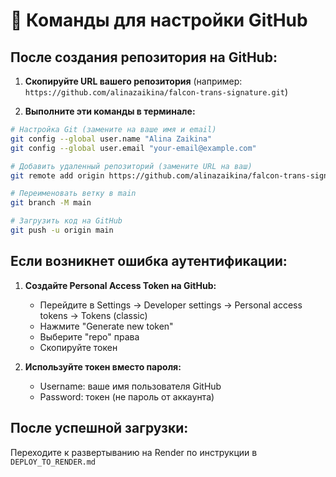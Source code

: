 # 🔧 Команды для настройки GitHub

## После создания репозитория на GitHub:

1. **Скопируйте URL вашего репозитория** (например: `https://github.com/alinazaikina/falcon-trans-signature.git`)

2. **Выполните эти команды в терминале:**

```bash
# Настройка Git (замените на ваше имя и email)
git config --global user.name "Alina Zaikina"
git config --global user.email "your-email@example.com"

# Добавить удаленный репозиторий (замените URL на ваш)
git remote add origin https://github.com/alinazaikina/falcon-trans-signature.git

# Переименовать ветку в main
git branch -M main

# Загрузить код на GitHub
git push -u origin main
```

## Если возникнет ошибка аутентификации:

1. **Создайте Personal Access Token на GitHub:**
   - Перейдите в Settings → Developer settings → Personal access tokens → Tokens (classic)
   - Нажмите "Generate new token"
   - Выберите "repo" права
   - Скопируйте токен

2. **Используйте токен вместо пароля:**
   - Username: ваше имя пользователя GitHub
   - Password: токен (не пароль от аккаунта)

## После успешной загрузки:

Переходите к развертыванию на Render по инструкции в `DEPLOY_TO_RENDER.md` 